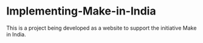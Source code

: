 # Implementing-Make-in-India
This is a project being developed as a website to support the initiative Make in India.
